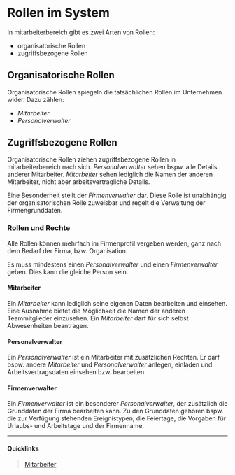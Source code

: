 # Rollen im System

In mitarbeiterbereich gibt es zwei Arten von Rollen:

- organisatorische Rollen
- zugriffsbezogene Rollen

## Organisatorische Rollen

Organisatorische Rollen spiegeln die tatsächlichen Rollen im Unternehmen wider. Dazu zählen:

 - *Mitarbeiter*
 - *Personalverwalter*

## Zugriffsbezogene Rollen

Organisatorische Rollen ziehen zugriffsbezogene Rollen in mitarbeiterbereich nach sich. *Personalverwalter*
 sehen bspw. alle Details anderer Mitarbeiter. *Mitarbeiter* sehen lediglich die Namen der anderen Mitarbeiter,
 nicht aber arbeitsvertragliche Details.

Eine Besonderheit stellt der *Firmenverwalter* dar. Diese Rolle ist unabhängig der organisatorischen Rolle
 zuweisbar und regelt die Verwaltung der Firmengrunddaten.

### Rollen und Rechte

Alle Rollen können mehrfach im Firmenprofil vergeben werden, ganz nach dem Bedarf der Firma, bzw. Organisation.

Es muss mindestens einen *Personalverwalter* und einen *Firmenverwalter* geben. Dies kann die gleiche Person sein.


#### Mitarbeiter

Ein *Mitarbeiter* kann lediglich seine eigenen Daten bearbeiten und einsehen. Eine Ausnahme bietet die Möglichkeit
 die Namen der anderen Teammitglieder einzusehen. Ein *Mitarbeiter* darf für sich selbst Abwesenheiten beantragen.


#### Personalverwalter

Ein *Personalverwalter* ist ein Mitarbeiter mit zusätzlichen Rechten. Er darf bspw. andere *Mitarbeiter* und
 *Personalverwalter* anlegen, einladen und Arbeitsvertragsdaten einsehen bzw. bearbeiten.


#### Firmenverwalter

Ein *Firmenverwalter* ist ein besonderer *Personalverwalter*, der zusätzlich die Grunddaten der Firma bearbeiten
 kann. Zu den Grunddaten gehören bspw. die zur Verfügung stehenden Ereignistypen, die Feiertage, die Vorgaben
 für Urlaubs- und Arbeitstage und der Firmenname.


----
#### Quicklinks
> <i class="fa fa-question fa-fw"></i> [Mitarbeiter][1]

[1]: https://ipunkt.gitbooks.io/mitarbeiterbereich/content/de/mitarbeiter.html